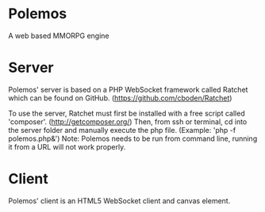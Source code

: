 Polemos
=======

A web based MMORPG engine

Server
=======

Polemos' server is based on a PHP WebSocket framework called Ratchet which can be found on GitHub. (https://github.com/cboden/Ratchet)

To use the server, Ratchet must first be installed with a free script called 'composer'. (http://getcomposer.org/) Then, from ssh or terminal, cd into the server folder and manually execute the php file. (Example: 'php -f polemos.php&') Note: Polemos needs to be run from command line, running it from a URL will not work properly.

Client
=======

Polemos' client is an HTML5 WebSocket client and canvas element.
